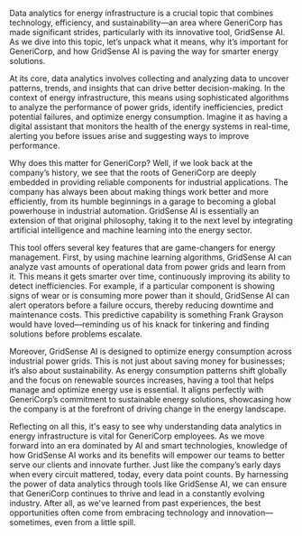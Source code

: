 Data analytics for energy infrastructure is a crucial topic that combines technology, efficiency, and sustainability—an area where GeneriCorp has made significant strides, particularly with its innovative tool, GridSense AI. As we dive into this topic, let’s unpack what it means, why it’s important for GeneriCorp, and how GridSense AI is paving the way for smarter energy solutions.

At its core, data analytics involves collecting and analyzing data to uncover patterns, trends, and insights that can drive better decision-making. In the context of energy infrastructure, this means using sophisticated algorithms to analyze the performance of power grids, identify inefficiencies, predict potential failures, and optimize energy consumption. Imagine it as having a digital assistant that monitors the health of the energy systems in real-time, alerting you before issues arise and suggesting ways to improve performance.

Why does this matter for GeneriCorp? Well, if we look back at the company’s history, we see that the roots of GeneriCorp are deeply embedded in providing reliable components for industrial applications. The company has always been about making things work better and more efficiently, from its humble beginnings in a garage to becoming a global powerhouse in industrial automation. GridSense AI is essentially an extension of that original philosophy, taking it to the next level by integrating artificial intelligence and machine learning into the energy sector.

This tool offers several key features that are game-changers for energy management. First, by using machine learning algorithms, GridSense AI can analyze vast amounts of operational data from power grids and learn from it. This means it gets smarter over time, continuously improving its ability to detect inefficiencies. For example, if a particular component is showing signs of wear or is consuming more power than it should, GridSense AI can alert operators before a failure occurs, thereby reducing downtime and maintenance costs. This predictive capability is something Frank Grayson would have loved—reminding us of his knack for tinkering and finding solutions before problems escalate.

Moreover, GridSense AI is designed to optimize energy consumption across industrial power grids. This is not just about saving money for businesses; it’s also about sustainability. As energy consumption patterns shift globally and the focus on renewable sources increases, having a tool that helps manage and optimize energy use is essential. It aligns perfectly with GeneriCorp’s commitment to sustainable energy solutions, showcasing how the company is at the forefront of driving change in the energy landscape.

Reflecting on all this, it's easy to see why understanding data analytics in energy infrastructure is vital for GeneriCorp employees. As we move forward into an era dominated by AI and smart technologies, knowledge of how GridSense AI works and its benefits will empower our teams to better serve our clients and innovate further. Just like the company’s early days when every circuit mattered, today, every data point counts. By harnessing the power of data analytics through tools like GridSense AI, we can ensure that GeneriCorp continues to thrive and lead in a constantly evolving industry. After all, as we've learned from past experiences, the best opportunities often come from embracing technology and innovation—sometimes, even from a little spill.